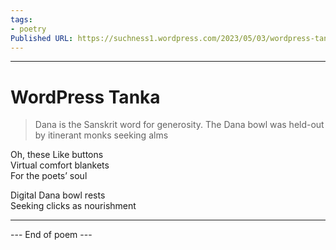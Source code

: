 ```yaml
---
tags: 
- poetry
Published URL: https://suchness1.wordpress.com/2023/05/03/wordpress-tanka/
---
```

---  
  
# WordPress Tanka  
> Dana is the Sanskrit word for generosity. The Dana bowl was held-out by itinerant monks seeking alms  


Oh, these Like buttons  
Virtual comfort blankets  
For the poets’ soul  
  
Digital Dana bowl rests  
Seeking clicks as nourishment  
  
---  
 --- End of poem ---